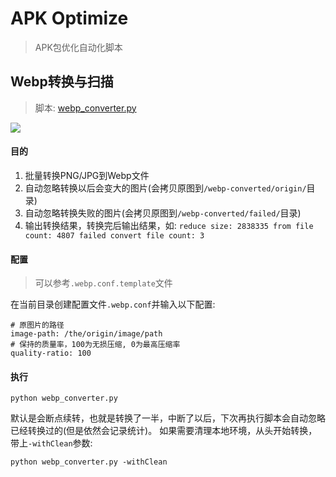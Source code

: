 # APK Optimize

> APK包优化自动化脚本

## Webp转换与扫描

> 脚本: [webp_converter.py](http://gitlab.alipay-inc.com/toolset/apk-optimize/blob/master/webp_converter.py)

![](http://gitlab.alipay-inc.com/toolset/apk-optimize/raw/master/arts/webp-converter.png)

#### 目的

1. 批量转换PNG/JPG到Webp文件
2. 自动忽略转换以后会变大的图片(会拷贝原图到`/webp-converted/origin/`目录)
3. 自动忽略转换失败的图片(会拷贝原图到`/webp-converted/failed/`目录)
4. 输出转换结果，转换完后输出结果，如: `reduce size: 2838335 from file count: 4807 failed convert file count: 3`

#### 配置

> 可以参考`.webp.conf.template`文件

在当前目录创建配置文件`.webp.conf`并输入以下配置:

```
# 原图片的路径
image-path: /the/origin/image/path
# 保持的质量率，100为无损压缩, 0为最高压缩率
quality-ratio: 100
```

#### 执行

```
python webp_converter.py
```

默认是会断点续转，也就是转换了一半，中断了以后，下次再执行脚本会自动忽略已经转换过的(但是依然会记录统计)。
如果需要清理本地环境，从头开始转换，带上`-withClean`参数:

```
python webp_converter.py -withClean
```
